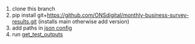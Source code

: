 1. clone this branch
2. pip install git+https://github.com/ONSdigital/monthly-business-survey-results.git (installs main otherwise add version)
3. add paths in [json config](https://github.com/ONSdigital/monthly-business-survey-results/blob/testing_outputs/test_outputs_config.json)
4. run [get_test_outputs](https://github.com/ONSdigital/monthly-business-survey-results/blob/testing_outputs/get_test_outputs.py)
